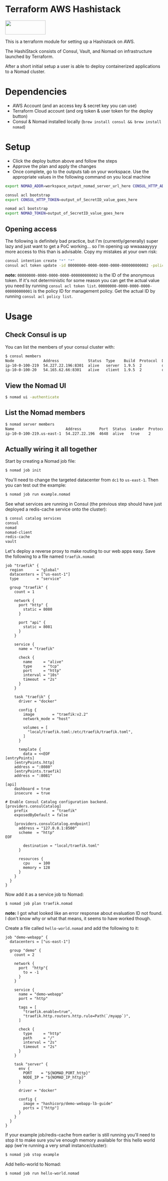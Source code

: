 # Terraform AWS Hashistack

<a href="https://lab.gln.io/deploy?repo=glenngillen/nomatic-stack"><img src="https://lab.gln.io/terraform.deploy.svg?1" height="45" width="129"/></a>

This is a terraform module for setting up a Hashistack on AWS.

The HashiStack consists of Consul, Vault, and Nomad on infrastructure
launched by Terraform.

After a short initial setup a user is able to deploy
containerized applications to a Nomad cluster.

# Dependencies

* AWS Account (and an access key & secret key you can use)
* Terraform Cloud account (and org token & user token for the deploy button)
* Consul & Nomad installed locally (`brew install consul && brew install nomad`)
  
# Setup

* Click the deploy button above and follow the steps
* Approve the plan and apply the changes
* Once complete, go to the outputs tab on your workspace. Use the appropriate values in the following command on you local machine

```bash
export NOMAD_ADDR=workspace_output_nomad_server_url_here CONSUL_HTTP_ADDR=workspace_output_consul_server_url_here
```

```bash
consul acl bootstrap
export CONSUL_HTTP_TOKEN=output_of_SecretID_value_goes_here
```

```bash
nomad acl bootstrap
export NOMAD_TOKEN=output_of_SecretID_value_goes_here
```

## Opening access

The following is definitely bad practice, but I'm (currently/generally) super lazy and just want to get a PoC working... so I'm
opening up wwaaaayyyy more access to this than is advisable. Copy my mistakes at your own risk:

```bash
consul intention create "*" "*"
consul acl token update -id 00000000-0000-0000-0000-000000000002 -policy-id 00000000-0000-0000-0000-000000000001
```

**note:** `00000000-0000-0000-0000-000000000002` is the ID of the anonymous token. If it's not deterministic for some reason you can get the actual value you need by running `consul acl token list`. `00000000-0000-0000-0000-000000000001` is the policy ID for management policy. Get the actual ID by running `consul acl policy list`.
# Usage

## Check Consul is up

You can list the members of your consul cluster with:

```bash
$ consul members
Node             Address             Status  Type    Build  Protocol  DC   Segment
ip-10-0-100-219  54.227.22.196:8301  alive   server  1.9.5  2         dc1  <all>
ip-10-0-100-20   54.165.62.66:8301   alive   client  1.9.5  2         dc1  <default>
```

## View the Nomad UI

```bash
$ nomad ui -authenticate
```

## List the Nomad members

```bash
$ nomad server members
Name                       Address        Port  Status  Leader  Protocol  Build  Datacenter  Region
ip-10-0-100-219.us-east-1  54.227.22.196  4648  alive   true    2         1.1.1  us-east-1   us-east-1
```

## Actually wiring it all together

Start by creating a Nomad job file:

```bash
$ nomad job init
```

You'll need to change the targeted datacenter from `dc1` to `us-east-1`. Then you can test out the example:

```bash
$ nomad job run example.nomad
```

See what services are running in Consul (the previous step should have just deployed a redis-cache service onto the cluster):

```bash
$ consul catalog services
consul
nomad
nomad-client
redis-cache
vault
```

Let's deploy a reverse proxy to make routing to our web apps easy. Save the following to a file named `traefik.nomad`:

```hcl
job "traefik" {
  region      = "global"
  datacenters = ["us-east-1"]
  type        = "service"

  group "traefik" {
    count = 1

    network {
      port "http" {
        static = 8080
      }

      port "api" {
        static = 8081
      }
    }

    service {
      name = "traefik"

      check {
        name     = "alive"
        type     = "tcp"
        port     = "http"
        interval = "10s"
        timeout  = "2s"
      }
    }

    task "traefik" {
      driver = "docker"

      config {
        image        = "traefik:v2.2"
        network_mode = "host"

        volumes = [
          "local/traefik.toml:/etc/traefik/traefik.toml",
        ]
      }

      template {
        data = <<EOF
[entryPoints]
    [entryPoints.http]
    address = ":8080"
    [entryPoints.traefik]
    address = ":8081"

[api]
    dashboard = true
    insecure  = true

# Enable Consul Catalog configuration backend.
[providers.consulCatalog]
    prefix           = "traefik"
    exposedByDefault = false

    [providers.consulCatalog.endpoint]
      address = "127.0.0.1:8500"
      scheme  = "http"
EOF

        destination = "local/traefik.toml"
      }

      resources {
        cpu    = 100
        memory = 128
      }
    }
  }
}
```

Now add it as a service job to Nomad:

```bash
$ nomad job plan traefik.nomad
```

**note:** I got what looked like an error response about evaluation ID not found. I don't know why or what that means, it seems to have worked though.

Create a file called `hello-world.nomad` and add the following to it:

```hcl
job "demo-webapp" {
  datacenters = ["us-east-1"]

  group "demo" {
    count = 2

    network {
      port  "http"{
        to = -1
      }
    }

    service {
      name = "demo-webapp"
      port = "http"

      tags = [
        "traefik.enable=true",
        "traefik.http.routers.http.rule=Path(`/myapp`)",
      ]

      check {
        type     = "http"
        path     = "/"
        interval = "2s"
        timeout  = "2s"
      }
    }

    task "server" {
      env {
        PORT    = "${NOMAD_PORT_http}"
        NODE_IP = "${NOMAD_IP_http}"
      }

      driver = "docker"

      config {
        image = "hashicorp/demo-webapp-lb-guide"
        ports = ["http"]
      }
    }
  }
}
```

If your example job/redis-cache from earlier is still running you'll need to stop it to make sure you've enough memory available for this hello world app (we're running a very small instance/cluster): 

```bash
$ nomad job stop example
```

Add hello-world to Nomad:

```bash
$ nomad job run hello-world.nomad
```